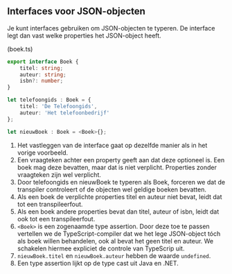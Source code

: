 ## Interfaces voor JSON-objecten

Je kunt interfaces gebruiken om JSON-objecten te typeren. De interface legt dan vast welke properties het JSON-object
heeft.

(boek.ts)
```TypeScript
export interface Boek {
    titel: string;
    auteur: string;
    isbn?: number;
}

let telefoongids : Boek = {
    titel: 'De Telefoongids',
    auteur: 'Het telefoonbedrijf'
};

let nieuwBoek : Boek = <Boek>{};
```

1. Het vastleggen van de interface gaat op dezelfde manier als in het vorige voorbeeld.
2. Een vraagteken achter een property geeft aan dat deze optioneel is. Een boek mag deze bevatten, maar dat is niet
   verplicht. Properties zonder vraagteken zijn wel verplicht.
3. Door telefoongids en nieuwBoek te typeren als Boek, forceren we dat de transpiler controleert of de objecten wel 
   geldige boeken bevatten.
4. Als een boek de verplichte properties titel en auteur niet bevat, leidt dat tot een transpileerfout.
5. Als een boek andere properties bevat dan titel, auteur of isbn, leidt dat ook tot een transpileerfout.
6. `<Boek>` is een zogenaamde type assertion. Door deze toe te passen vertellen we de TypeScript-compiler dat we het 
   lege JSON-object t&oacute;ch als boek willen behandelen, ook al bevat het geen titel en auteur. We schakelen hiermee
   expliciet de controle van TypeScrip uit.
7. `nieuwBoek.titel` en `nieuwBoek.auteur` hebben de waarde `undefined`.
8. Een type assertion lijkt op de type cast uit Java en .NET.
